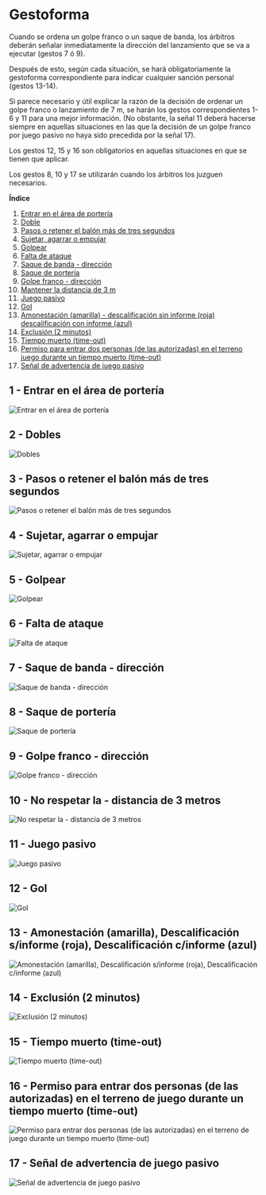 # Gestoforma

Cuando se ordena un golpe franco o un saque de banda, los árbitros
deberán señalar inmediatamente la dirección del lanzamiento que
se va a ejecutar (gestos 7 ó 9).

Después de esto, según cada situación, se hará obligatoriamente la
gestoforma correspondiente para indicar cualquier sanción personal
(gestos 13-14).

Si parece necesario y útil explicar la razón de la decisión de
ordenar un golpe franco o lanzamiento de 7 m, se harán los gestos
correspondientes 1-6 y 11 para una mejor información. (No obstante,
la señal 11 deberá hacerse siempre en aquellas situaciones en las
que la decisión de un golpe franco por juego pasivo no haya sido
precedida por la señal 17).

Los gestos 12, 15 y 16 son obligatorios en aquellas situaciones en
que se tienen que aplicar.

Los gestos 8, 10 y 17 se utilizarán cuando los árbitros los juzguen
necesarios.

**Índice**

1. [Entrar en el área de portería](#1---entrar-en-el-rea-de-portera)
2. [Doble](#2---dobles)
3. [Pasos o retener el balón más de tres segundos](#3---pasos-o-retener-el-baln-ms-de-tres-segundos)
4. [Sujetar, agarrar o empujar](#4---sujetar-agarrar-o-empujar)
5. [Golpear](#5---golpear)
6. [Falta de ataque](#6---falta-de-ataque)
7. [Saque de banda - dirección](#7---saque-de-banda---direccin)
8. [Saque de portería](#8---saque-de-portera)
9. [Golpe franco - dirección](#9---golpe-franco---direccin)
10. [Mantener la distancia de 3 m](#10---no-respetar-la---distancia-de-3-metros)
11. [Juego pasivo](#11---juego-pasivo)
12. [Gol](#12---gol)
13. [Amonestación (amarilla) - descalificación sin informe (roja) descalificación con informe (azul)](#13---amonestacin-amarilla-descalificacin-sinforme-roja-descalificacin-cinforme-azul)
14. [Exclusión (2 minutos)](#14---exclusin-2-minutos)
15. [Tiempo muerto (time-out)](#15---tiempo-muerto-time-out)
16. [Permiso para entrar dos personas (de las autorizadas) en el terreno juego durante un tiempo muerto (time-out)](#16---permiso-para-entrar-dos-personas-de-las-autorizadas-en-el-terreno-de-juego-durante-un-tiempo-muerto-time-out)
17. [Señal de advertencia de juego pasivo](#17---seal-de-advertencia-de-juego-pasivo)

## 1 - Entrar en el área de portería

![Entrar en el área de portería](../diagrams/signal1.png)

## 2 - Dobles

![Dobles](../diagrams/signal2.png)

## 3 - Pasos o retener el balón más de tres segundos

![Pasos o retener el balón más de tres segundos](../diagrams/signal3.png)

## 4 - Sujetar, agarrar o empujar

![Sujetar, agarrar o empujar](../diagrams/signal4.png)

## 5 - Golpear

![Golpear](../diagrams/signal5.png)

## 6 - Falta de ataque

![Falta de ataque](../diagrams/signal6.png)

## 7 - Saque de banda - dirección

![Saque de banda - dirección](../diagrams/signal7.png)

## 8 - Saque de portería

![Saque de portería](../diagrams/signal8.png)

## 9 - Golpe franco - dirección

![Golpe franco - dirección](../diagrams/signal9.png)

## 10 - No respetar la - distancia de 3 metros

![No respetar la - distancia de 3 metros](../diagrams/signal10.png)

## 11 - Juego pasivo

![Juego pasivo](../diagrams/signal11.png)

## 12 - Gol

![Gol](../diagrams/signal12.png)

## 13 - Amonestación (amarilla), Descalificación s/informe (roja), Descalificación c/informe (azul)

![Amonestación (amarilla), Descalificación s/informe (roja), Descalificación c/informe (azul)](../diagrams/signal13.png)

## 14 - Exclusión (2 minutos)

![Exclusión (2 minutos)](../diagrams/signal14.png)

## 15 - Tiempo muerto (time-out)

![Tiempo muerto (time-out)](../diagrams/signal15.png)

## 16 - Permiso para entrar dos personas (de las autorizadas) en el terreno de juego durante un tiempo muerto (time-out)

![Permiso para entrar dos personas (de las autorizadas) en el terreno de juego durante un tiempo muerto (time-out)](../diagrams/signal16.png)

## 17 - Señal de advertencia de juego pasivo

![Señal de advertencia de juego pasivo](../diagrams/signal17.png)
